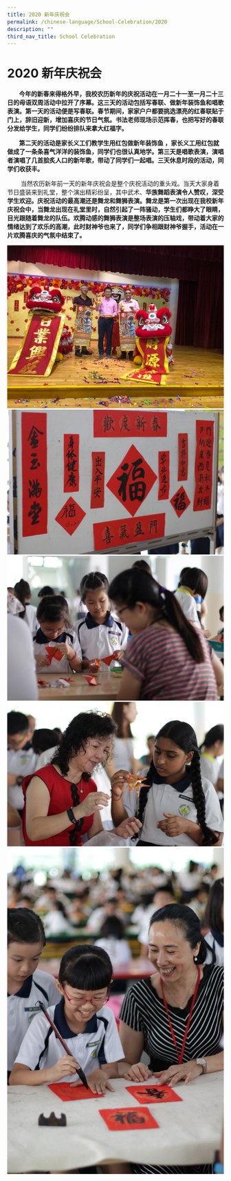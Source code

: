 ```yaml
---
title: 2020 新年庆祝会
permalink: /chinese-language/School-Celebration/2020
description: ""
third_nav_title: School Celebration
---
```

# 2020 新年庆祝会

        **今年的新春来得格外早，我校农历新年的庆祝活动在一月二十一至一月二十三日的母语双周活动中拉开了序幕。这三天的活动包括写春联、做新年装饰鱼和唱歌表演。第一天的活动便是写春联。春节期间，家家户户都要挑选漂亮的红春联贴于门上，辞旧迎新，增加喜庆的节日气氛。书法老师现场示范挥春，也把写好的春联分发给学生，同学们纷纷排队来拿大红福字。**

       **第二天的活动是家长义工们教学生用红包做新年装饰鱼 ，家长义工用红包就做成了一条条喜气洋洋的装饰鱼，同学们也很认真地学。第三天是唱歌表演，演唱者演唱了几首脍炙人口的新年歌，带动了同学们一起唱。三天休息时段的活动，同学们收获丰。**  
			 
        当然农历新年前一天的新年庆祝会是整个庆祝活动的重头戏。当天大家身着节日盛装来到礼堂，整个演出精彩纷呈，其中武术、**华族舞蹈表演令人赞叹，深受学生欢迎。庆祝活动的最高潮还是舞龙和舞狮表演。舞龙是第一次出现在我校新年庆祝会中，当舞龙出现在礼堂里时，自然引起了一阵骚动，学生们都睁大了眼睛，目光跟随着舞龙的队伍。欢腾动感的舞狮表演是整场表演的压轴戏，带动着大家的情绪达到了欢乐的高潮，此时财神爷也来了，同学们争相跟财神爷握手，活动在一片欢腾喜庆的气氛中结束了。**



![](/images/JWPS%20LEARNING%20EXPERIENCE/Mother%20Tongue/Chinese%20Language/School%20celebration/12020.jpg)
![](/images/JWPS%20LEARNING%20EXPERIENCE/Mother%20Tongue/Chinese%20Language/School%20celebration/22020.jpg)
![](/images/JWPS%20LEARNING%20EXPERIENCE/Mother%20Tongue/Chinese%20Language/School%20celebration/32020.jpg)
![](/images/JWPS%20LEARNING%20EXPERIENCE/Mother%20Tongue/Chinese%20Language/School%20celebration/42020.jpg)
![](/images/JWPS%20LEARNING%20EXPERIENCE/Mother%20Tongue/Chinese%20Language/School%20celebration/52020.jpg)